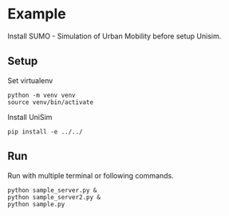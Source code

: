 # Example

Install SUMO - Simulation of Urban Mobility before setup Unisim.


## Setup
Set virtualenv

```
python -m venv venv
source venv/bin/activate
```

Install UniSim

```
pip install -e ../../
```

## Run
Run with multiple terminal or following commands.

```
python sample_server.py &
python sample_server2.py &
python sample.py
```